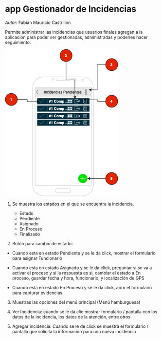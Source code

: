 # app Gestionador de Incidencias

*Autor:* Fabián Mauricio Castrillón

Permite administrar las incidencias que usuarios finales agregan a la
aplicación para poder ser gestionadas, administradas y poderles hacer seguimiento.

![Imagen Principal](img_readme/imagen01.png)

1. Se muestra los estados en el que se encuentra la incidencia.
    - Estado
    - Pendiente
    - Asignado
    - En Proceso
    - Finalizado

2. Botón para cambio de estado:

- Cuando esta en estado Pendiente  y se le da click, mostrar el formulario para asignar Funcionario

- Cuando esta en estado Asignado y se le da click, preguntar si se va a activar el proceso y si la respuesta es si, cambiar el estado a  En proceso, guardar fecha y hora, funcionario, y localización de GPS

- Cuando esta en estado En Proceso y se le da click, abrir el formulario para capturar evidencias

3. Muestras las opciones del menú principal (Menú hamburguesa)

4. Ver Incidencia: cuando se le da clic mostrar formulario / pantalla con los datos de la incidencia, los datos de la atención, entre otros

5. Agregar incidencia: Cuando se le de click se muestra el formulario / pantalla que solicita la información para una nueva incidencia